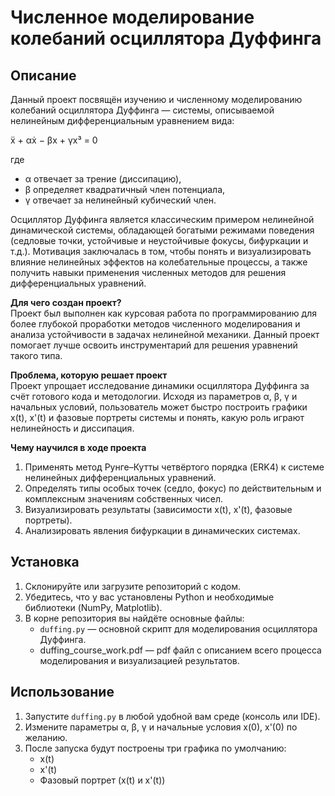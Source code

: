# Численное моделирование колебаний осциллятора Дуффинга

## Описание

Данный проект посвящён изучению и численному моделированию колебаний осциллятора Дуффинга — системы, описываемой нелинейным дифференциальным уравнением вида:

  
ẍ + αẋ − βx + γx³ = 0  

где  
- α отвечает за трение (диссипацию),  
- β определяет квадратичный член потенциала,  
- γ отвечает за нелинейный кубический член.  

Осциллятор Дуффинга является классическим примером нелинейной динамической системы, обладающей богатыми режимами поведения (седловые точки, устойчивые и неустойчивые фокусы, бифуркации и т.д.). Мотивация заключалась в том, чтобы понять и визуализировать влияние нелинейных эффектов на колебательные процессы, а также получить навыки применения численных методов для решения дифференциальных уравнений.

**Для чего создан проект?**  
Проект был выполнен как курсовая работа по программированию для более глубокой проработки методов численного моделирования и анализа устойчивости в задачах нелинейной механики. Данный проект помогает лучше освоить инструментарий для решения уравнений такого типа.

**Проблема, которую решает проект**  
Проект упрощает исследование динамики осциллятора Дуффинга за счёт готового кода и методологии. Исходя из параметров α, β, γ и начальных условий, пользователь может быстро построить графики x(t), x'(t) и фазовые портреты системы и понять, какую роль играют нелинейность и диссипация.

**Чему научился в ходе проекта**  
1. Применять метод Рунге–Кутты четвёртого порядка (ERK4) к системе нелинейных дифференциальных уравнений.  
2. Определять типы особых точек (седло, фокус) по действительным и комплексным значениям собственных чисел.  
3. Визуализировать результаты (зависимости x(t), x'(t), фазовые портреты).  
4. Анализировать явления бифуркации в динамических системах.

## Установка

1. Склонируйте или загрузите репозиторий с кодом.  
2. Убедитесь, что у вас установлены Python и необходимые библиотеки (NumPy, Matplotlib).  
3. В корне репозитория вы найдёте основные файлы:
   - `duffing.py` — основной скрипт для моделирования осциллятора Дуффинга.  
   - duffing_course_work.pdf — pdf файл с описанием всего процесса моделирования и визуализацией результатов.

## Использование

1. Запустите `duffing.py` в любой удобной вам среде (консоль или IDE).  
2. Измените параметры α, β, γ и начальные условия x(0), x'(0) по желанию.  
3. После запуска будут построены три графика по умолчанию:  
   - x(t)  
   - x'(t)  
   - Фазовый портрет (x(t) и x'(t))  
